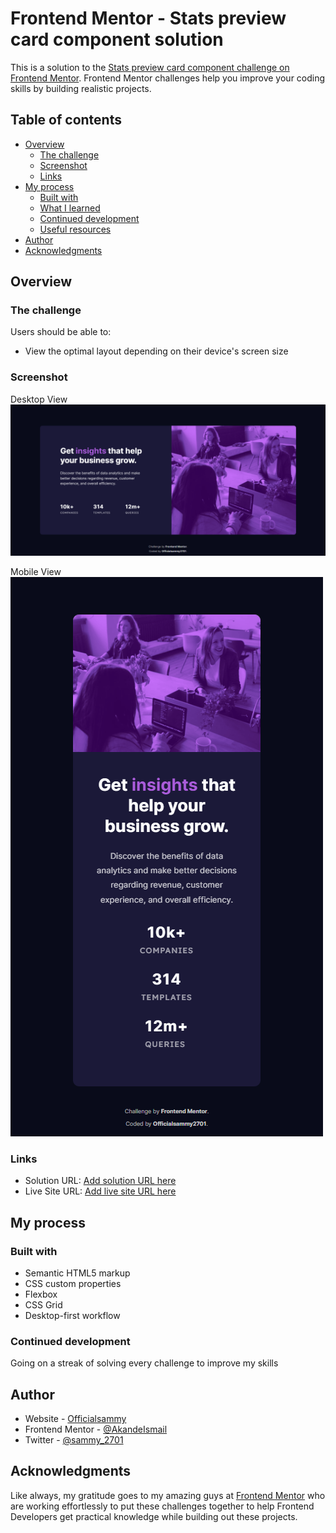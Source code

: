 # Frontend Mentor - Stats preview card component solution

This is a solution to the [Stats preview card component challenge on Frontend Mentor](https://www.frontendmentor.io/challenges/stats-preview-card-component-8JqbgoU62). Frontend Mentor challenges help you improve your coding skills by building realistic projects. 

## Table of contents

- [Overview](#overview)
  - [The challenge](#the-challenge)
  - [Screenshot](#screenshot)
  - [Links](#links)
- [My process](#my-process)
  - [Built with](#built-with)
  - [What I learned](#what-i-learned)
  - [Continued development](#continued-development)
  - [Useful resources](#useful-resources)
- [Author](#author)
- [Acknowledgments](#acknowledgments)


## Overview

### The challenge

Users should be able to:

- View the optimal layout depending on their device's screen size

### Screenshot

Desktop View
![desktop view](./Screenshots/Desktop%20View.png)

Mobile View
![mobile view](./Screenshots/Mobile%20View.png)


### Links

- Solution URL: [Add solution URL here](https://your-solution-url.com)
- Live Site URL: [Add live site URL here](https://officialsammy2701.github.io/Stats-Preview-Card-Component/)

## My process

### Built with

- Semantic HTML5 markup
- CSS custom properties
- Flexbox
- CSS Grid
- Desktop-first workflow

### Continued development

Going on a streak of solving every challenge to improve my skills

## Author

- Website - [Officialsammy](https://github.com/Officialsammy2701)
- Frontend Mentor - [@AkandeIsmail](https://www.frontendmentor.io/profile/AkandeIsmail)
- Twitter - [@sammy_2701](https://twitter.com/sammy_2701)

## Acknowledgments

Like always, my gratitude goes to my amazing guys at [Frontend Mentor](https://www.frontendmentor.io) who are working effortlessly to put these challenges together to help Frontend Developers get practical knowledge while building out these projects.
